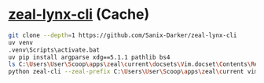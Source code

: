 # [zeal-lynx-cli](https://github.com/Sanix-Darker/zeal-lynx-cli) (Cache)

```sh
git clone --depth=1 https://github.com/Sanix-Darker/zeal-lynx-cli
uv venv
.venv\Scripts\activate.bat
uv pip install argparse xdg==5.1.1 pathlib bs4
ls C:\Users\User\Scoop\apps\zeal\current\docsets\Vim.docset\Contents\Resources\Documents
python zeal-cli --zeal-prefix C:\Users\User\Scoop\apps\zeal\current vim arabic
```